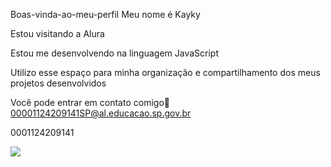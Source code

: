 Boas-vinda-ao-meu-perfil
Meu nome é Kayky

Estou visitando a Alura

Estou me desenvolvendo na linguagem JavaScript

Utilizo esse espaço para minha organização e compartilhamento dos meus projetos desenvolvidos

Você pode entrar em contato comigo📑
00001124209141SP@al.educacao.sp.gov.br

0001124209141

![](https://media1.tenor.com/m/blr6FM6KdrYAAAAd/baby-annoyed.gif)
